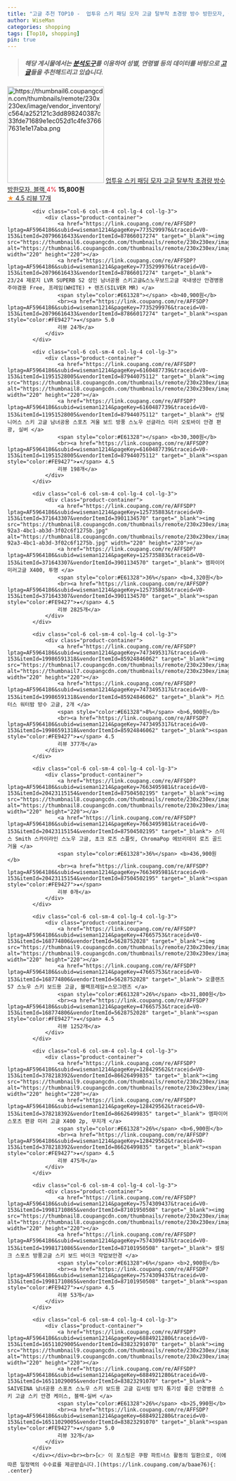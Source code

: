 ```yaml
---
title: "고글 추천 TOP10 -  업투유 스키 패딩 모자 고글 탈부착 초경량 방수 방한모자, 블랙 "
author: WiseMan
categories: shopping
tags: [Top10, shopping]
pin: true
---
```


> ##### 해당 게시물에서는 [**분석도구**](https://itemscout.io/)를 이용하여 **성별**, **연령별** 등의 데이터를 바탕으로 [**고글**](https://link.coupang.com/a/baae76)들을 추천해드리고 있습니다.
<div class="container"><div class="row">
            <div class="col-6 col-sm-4 col-lg-4 col-lg-3">
                <div class="product-container">
                    <a href="https://link.coupang.com/re/AFFSDP?lptag=AF5964186&subid=wiseman1214&pageKey=7757809589&traceid=V0-153&itemId=20913257860&vendorItemId=87980197954" target="_blank"><img src="https://thumbnail6.coupangcdn.com/thumbnails/remote/230x230ex/image/vendor_inventory/c564/a252121c3dd898240387c33fde71689e1ec052d1c4fe37667631e1e17aba.png" alt="https://thumbnail6.coupangcdn.com/thumbnails/remote/230x230ex/image/vendor_inventory/c564/a252121c3dd898240387c33fde71689e1ec052d1c4fe37667631e1e17aba.png" width="220" height="220"></a>
                    <a href="https://link.coupang.com/re/AFFSDP?lptag=AF5964186&subid=wiseman1214&pageKey=7757809589&traceid=V0-153&itemId=20913257860&vendorItemId=87980197954" target="_blank"> 업투유 스키 패딩 모자 고글 탈부착 초경량 방수 방한모자, 블랙 </a>
                    <span style="color:#E61328">4%</span> <b>15,800원</b>
                    <br><a href="https://link.coupang.com/re/AFFSDP?lptag=AF5964186&subid=wiseman1214&pageKey=7757809589&traceid=V0-153&itemId=20913257860&vendorItemId=87980197954" target="_blank"><span style="color:#FE9427">★</span> 4.5
                    리뷰 17개</a>
                </div>
            </div>
            
            <div class="col-6 col-sm-4 col-lg-4 col-lg-3">
                <div class="product-container">
                    <a href="https://link.coupang.com/re/AFFSDP?lptag=AF5964186&subid=wiseman1214&pageKey=7735299976&traceid=V0-153&itemId=20796616433&vendorItemId=87866017274" target="_blank"><img src="https://thumbnail6.coupangcdn.com/thumbnails/remote/230x230ex/image/vendor_inventory/a9ab/863a1d037b102d6b3747cddebf6bcf23509eb9cd1a97045faef59e46b6ce.jpg" alt="https://thumbnail6.coupangcdn.com/thumbnails/remote/230x230ex/image/vendor_inventory/a9ab/863a1d037b102d6b3747cddebf6bcf23509eb9cd1a97045faef59e46b6ce.jpg" width="220" height="220"></a>
                    <a href="https://link.coupang.com/re/AFFSDP?lptag=AF5964186&subid=wiseman1214&pageKey=7735299976&traceid=V0-153&itemId=20796616433&vendorItemId=87866017274" target="_blank"> 23/24 제로지 LVR SUPERB S2 성인 남녀공용 스키고글&스노우보드고글 국내생산 안경병용 주야겸용 Free, 프레임(WHITE) + 렌즈(SILVER MR) </a>
                    <span style="color:#E61328"></span> <b>40,900원</b>
                    <br><a href="https://link.coupang.com/re/AFFSDP?lptag=AF5964186&subid=wiseman1214&pageKey=7735299976&traceid=V0-153&itemId=20796616433&vendorItemId=87866017274" target="_blank"><span style="color:#FE9427">★</span> 5.0
                    리뷰 24개</a>
                </div>
            </div>
            
            <div class="col-6 col-sm-4 col-lg-4 col-lg-3">
                <div class="product-container">
                    <a href="https://link.coupang.com/re/AFFSDP?lptag=AF5964186&subid=wiseman1214&pageKey=6160487739&traceid=V0-153&itemId=11951528005&vendorItemId=87944075112" target="_blank"><img src="https://thumbnail8.coupangcdn.com/thumbnails/remote/230x230ex/image/vendor_inventory/c9dd/15d5f1903b857f6a03d5153b2da934a2be8bdc09af703704a4bd645d2ed0.jpg" alt="https://thumbnail8.coupangcdn.com/thumbnails/remote/230x230ex/image/vendor_inventory/c9dd/15d5f1903b857f6a03d5153b2da934a2be8bdc09af703704a4bd645d2ed0.jpg" width="220" height="220"></a>
                    <a href="https://link.coupang.com/re/AFFSDP?lptag=AF5964186&subid=wiseman1214&pageKey=6160487739&traceid=V0-153&itemId=11951528005&vendorItemId=87944075112" target="_blank"> 선빛 니어스 스키 고글 남녀공용 스포츠 겨울 보드 방풍 스노우 선글라스 미러 오토바이 안경 편광, 실버 </a>
                    <span style="color:#E61328"></span> <b>30,300원</b>
                    <br><a href="https://link.coupang.com/re/AFFSDP?lptag=AF5964186&subid=wiseman1214&pageKey=6160487739&traceid=V0-153&itemId=11951528005&vendorItemId=87944075112" target="_blank"><span style="color:#FE9427">★</span> 4.5
                    리뷰 198개</a>
                </div>
            </div>
            
            <div class="col-6 col-sm-4 col-lg-4 col-lg-3">
                <div class="product-container">
                    <a href="https://link.coupang.com/re/AFFSDP?lptag=AF5964186&subid=wiseman1214&pageKey=125735883&traceid=V0-153&itemId=371643307&vendorItemId=3901134570" target="_blank"><img src="https://thumbnail8.coupangcdn.com/thumbnails/remote/230x230ex/image/product/image/vendoritem/2018/12/13/3901134570/27b8493e-92a3-4bc1-ab3d-3f02c6f1275b.jpg" alt="https://thumbnail8.coupangcdn.com/thumbnails/remote/230x230ex/image/product/image/vendoritem/2018/12/13/3901134570/27b8493e-92a3-4bc1-ab3d-3f02c6f1275b.jpg" width="220" height="220"></a>
                    <a href="https://link.coupang.com/re/AFFSDP?lptag=AF5964186&subid=wiseman1214&pageKey=125735883&traceid=V0-153&itemId=371643307&vendorItemId=3901134570" target="_blank"> 엠파이어 미러고글 X400, 투명 </a>
                    <span style="color:#E61328">36%</span> <b>4,320원</b>
                    <br><a href="https://link.coupang.com/re/AFFSDP?lptag=AF5964186&subid=wiseman1214&pageKey=125735883&traceid=V0-153&itemId=371643307&vendorItemId=3901134570" target="_blank"><span style="color:#FE9427">★</span> 4.5
                    리뷰 2825개</a>
                </div>
            </div>
            
            <div class="col-6 col-sm-4 col-lg-4 col-lg-3">
                <div class="product-container">
                    <a href="https://link.coupang.com/re/AFFSDP?lptag=AF5964186&subid=wiseman1214&pageKey=7473495317&traceid=V0-153&itemId=19986591318&vendorItemId=85924846062" target="_blank"><img src="https://thumbnail7.coupangcdn.com/thumbnails/remote/230x230ex/image/vendor_inventory/4e55/521cbc6bc517f5e8ddb32bcf690d88c020a0e031ee3996a57bfb904b1402.jpg" alt="https://thumbnail7.coupangcdn.com/thumbnails/remote/230x230ex/image/vendor_inventory/4e55/521cbc6bc517f5e8ddb32bcf690d88c020a0e031ee3996a57bfb904b1402.jpg" width="220" height="220"></a>
                    <a href="https://link.coupang.com/re/AFFSDP?lptag=AF5964186&subid=wiseman1214&pageKey=7473495317&traceid=V0-153&itemId=19986591318&vendorItemId=85924846062" target="_blank"> 커스터스 워터밤 방수 고글, 2개 </a>
                    <span style="color:#E61328">8%</span> <b>6,900원</b>
                    <br><a href="https://link.coupang.com/re/AFFSDP?lptag=AF5964186&subid=wiseman1214&pageKey=7473495317&traceid=V0-153&itemId=19986591318&vendorItemId=85924846062" target="_blank"><span style="color:#FE9427">★</span> 4.5
                    리뷰 377개</a>
                </div>
            </div>
            
            <div class="col-6 col-sm-4 col-lg-4 col-lg-3">
                <div class="product-container">
                    <a href="https://link.coupang.com/re/AFFSDP?lptag=AF5964186&subid=wiseman1214&pageKey=7663495981&traceid=V0-153&itemId=20423115154&vendorItemId=87504502195" target="_blank"><img src="https://thumbnail8.coupangcdn.com/thumbnails/remote/230x230ex/image/vendor_inventory/1694/f0977df5fc8964653d46b747c8a38ef2fb42c0e87c396af29a245c735b0a.png" alt="https://thumbnail8.coupangcdn.com/thumbnails/remote/230x230ex/image/vendor_inventory/1694/f0977df5fc8964653d46b747c8a38ef2fb42c0e87c396af29a245c735b0a.png" width="220" height="220"></a>
                    <a href="https://link.coupang.com/re/AFFSDP?lptag=AF5964186&subid=wiseman1214&pageKey=7663495981&traceid=V0-153&itemId=20423115154&vendorItemId=87504502195" target="_blank"> 스미스 Smith 스카이라인 스노우 고글, 초크 로즈 스플릿, ChromaPop 에브리데이 로즈 골드 거울 </a>
                    <span style="color:#E61328">36%</span> <b>436,900원</b>
                    <br><a href="https://link.coupang.com/re/AFFSDP?lptag=AF5964186&subid=wiseman1214&pageKey=7663495981&traceid=V0-153&itemId=20423115154&vendorItemId=87504502195" target="_blank"><span style="color:#FE9427">★</span> 
                    리뷰 0개</a>
                </div>
            </div>
            
            <div class="col-6 col-sm-4 col-lg-4 col-lg-3">
                <div class="product-container">
                    <a href="https://link.coupang.com/re/AFFSDP?lptag=AF5964186&subid=wiseman1214&pageKey=47665753&traceid=V0-153&itemId=168774806&vendorItemId=5628752028" target="_blank"><img src="https://thumbnail9.coupangcdn.com/thumbnails/remote/230x230ex/image/vendor_inventory/786f/3bf5937042fad348d4f4dd8a7b3d424bdc737ffa253fb905c20229e5c894.jpg" alt="https://thumbnail9.coupangcdn.com/thumbnails/remote/230x230ex/image/vendor_inventory/786f/3bf5937042fad348d4f4dd8a7b3d424bdc737ffa253fb905c20229e5c894.jpg" width="220" height="220"></a>
                    <a href="https://link.coupang.com/re/AFFSDP?lptag=AF5964186&subid=wiseman1214&pageKey=47665753&traceid=V0-153&itemId=168774806&vendorItemId=5628752028" target="_blank"> 오클랜즈 S7 스노우 스키 보드용 고글, 블랙프레임+스모그렌즈 </a>
                    <span style="color:#E61328">26%</span> <b>31,800원</b>
                    <br><a href="https://link.coupang.com/re/AFFSDP?lptag=AF5964186&subid=wiseman1214&pageKey=47665753&traceid=V0-153&itemId=168774806&vendorItemId=5628752028" target="_blank"><span style="color:#FE9427">★</span> 4.5
                    리뷰 1252개</a>
                </div>
            </div>
            
            <div class="col-6 col-sm-4 col-lg-4 col-lg-3">
                <div class="product-container">
                    <a href="https://link.coupang.com/re/AFFSDP?lptag=AF5964186&subid=wiseman1214&pageKey=128429562&traceid=V0-153&itemId=378218392&vendorItemId=86626499835" target="_blank"><img src="https://thumbnail9.coupangcdn.com/thumbnails/remote/230x230ex/image/vendor_inventory/dab0/25ef184006f8f5814c5b0d1cd7974fd23c4c1a32d2df2f2a9b72239bdb88.jpg" alt="https://thumbnail9.coupangcdn.com/thumbnails/remote/230x230ex/image/vendor_inventory/dab0/25ef184006f8f5814c5b0d1cd7974fd23c4c1a32d2df2f2a9b72239bdb88.jpg" width="220" height="220"></a>
                    <a href="https://link.coupang.com/re/AFFSDP?lptag=AF5964186&subid=wiseman1214&pageKey=128429562&traceid=V0-153&itemId=378218392&vendorItemId=86626499835" target="_blank"> 엠파이어 스포츠 편광 미러 고글 X400 2p, 무지개 </a>
                    <span style="color:#E61328">26%</span> <b>6,900원</b>
                    <br><a href="https://link.coupang.com/re/AFFSDP?lptag=AF5964186&subid=wiseman1214&pageKey=128429562&traceid=V0-153&itemId=378218392&vendorItemId=86626499835" target="_blank"><span style="color:#FE9427">★</span> 4.5
                    리뷰 475개</a>
                </div>
            </div>
            
            <div class="col-6 col-sm-4 col-lg-4 col-lg-3">
                <div class="product-container">
                    <a href="https://link.coupang.com/re/AFFSDP?lptag=AF5964186&subid=wiseman1214&pageKey=7574309437&traceid=V0-153&itemId=19981710865&vendorItemId=87101950508" target="_blank"><img src="https://thumbnail8.coupangcdn.com/thumbnails/remote/230x230ex/image/vendor_inventory/767d/5bffe700521e668f51bd43bf557e76e58821d3222e2654e831f5d19477cb.jpg" alt="https://thumbnail8.coupangcdn.com/thumbnails/remote/230x230ex/image/vendor_inventory/767d/5bffe700521e668f51bd43bf557e76e58821d3222e2654e831f5d19477cb.jpg" width="220" height="220"></a>
                    <a href="https://link.coupang.com/re/AFFSDP?lptag=AF5964186&subid=wiseman1214&pageKey=7574309437&traceid=V0-153&itemId=19981710865&vendorItemId=87101950508" target="_blank"> 셀링크 스포츠 방풍고글 스키 보드 바이크 작업보안경 </a>
                    <span style="color:#E61328">6%</span> <b>2,900원</b>
                    <br><a href="https://link.coupang.com/re/AFFSDP?lptag=AF5964186&subid=wiseman1214&pageKey=7574309437&traceid=V0-153&itemId=19981710865&vendorItemId=87101950508" target="_blank"><span style="color:#FE9427">★</span> 4.5
                    리뷰 53개</a>
                </div>
            </div>
            
            <div class="col-6 col-sm-4 col-lg-4 col-lg-3">
                <div class="product-container">
                    <a href="https://link.coupang.com/re/AFFSDP?lptag=AF5964186&subid=wiseman1214&pageKey=6884921280&traceid=V0-153&itemId=16511029005&vendorItemId=83823291070" target="_blank"><img src="https://thumbnail9.coupangcdn.com/thumbnails/remote/230x230ex/image/vendor_inventory/0b64/30976128a420e1f1c9ebd7ca986f9f51ba2a22fc7035500fd11bc6b139cb.jpg" alt="https://thumbnail9.coupangcdn.com/thumbnails/remote/230x230ex/image/vendor_inventory/0b64/30976128a420e1f1c9ebd7ca986f9f51ba2a22fc7035500fd11bc6b139cb.jpg" width="220" height="220"></a>
                    <a href="https://link.coupang.com/re/AFFSDP?lptag=AF5964186&subid=wiseman1214&pageKey=6884921280&traceid=V0-153&itemId=16511029005&vendorItemId=83823291070" target="_blank"> SAIVEINA 남녀공용 스포츠 스노우 스키 보드용 고글 김서림 방지 통기성 좋은 안경병용 스키 고글 스키 안경 케이스, 블랙-실버 </a>
                    <span style="color:#E61328">26%</span> <b>25,990원</b>
                    <br><a href="https://link.coupang.com/re/AFFSDP?lptag=AF5964186&subid=wiseman1214&pageKey=6884921280&traceid=V0-153&itemId=16511029005&vendorItemId=83823291070" target="_blank"><span style="color:#FE9427">★</span> 5.0
                    리뷰 32개</a>
                </div>
            </div>
            </div></div><br><br>[👉 이 포스팅은 쿠팡 파트너스 활동의 일환으로, 이에 따른 일정액의 수수료를 제공받습니다.](https://link.coupang.com/a/baae76){: .center}